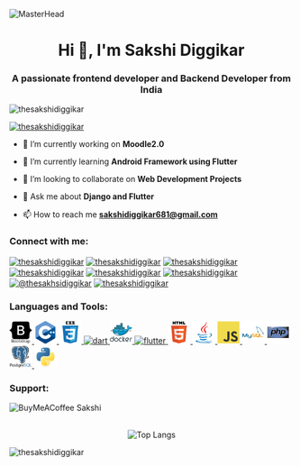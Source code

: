 ![MasterHead](https://camo.githubusercontent.com/ba9f3bd30647e352a3f5e1e45eb45c6ec7bad6155cd16aaedf4a426738da0ca5/68747470733a2f2f696e646f616e616c79746963612e636f6d2f7374617469632f696d616765732f62616e6e6572722e676966)
<h1 align="center">Hi 👋, I'm Sakshi Diggikar</h1>
<h3 align="center">A passionate frontend developer and Backend Developer from India</h3>
<!-- <img align ="right" alt="Coding" width="400" src="https://www.youtube.com/redirect?event=video_description&redir_token=QUFFLUhqbHpUY3lrRzdJNVdSU3FaRnNNQmgxemhKNzRXZ3xBQ3Jtc0tuTEYyM3hOZVBrdTNieVhidmEtOFM2dWNYc2lCSzNXT1gzNlhWc0dsUWRTaU1EY3NPZWxGcVRJQmZ4VWFFeWVSZl9SS0V1NElCckhxWnFCUlRLSThienhBTldEbHBrTFlFYU1vVWVKOHRyM25TMmFxOA&q=https%3A%2F%2Fcdn.dribbble.com%2Fusers%2F1162077%2Fscreenshots%2F3848914%2Fprogrammer.gif&v=G-EGDH50hGE"> -->


<p align="left"> <img src="https://komarev.com/ghpvc/?username=thesakshidiggikar&label=Profile%20views&color=0e75b6&style=flat" alt="thesakshidiggikar" /> </p>

<p align="left"> <a href="https://github.com/ryo-ma/github-profile-trophy"><img src="https://github-profile-trophy.vercel.app/?username=thesakshidiggikar" alt="thesakshidiggikar" /></a> </p>

- 🔭 I’m currently working on **Moodle2.0**

- 🌱 I’m currently learning **Android Framework using Flutter**

- 👯 I’m looking to collaborate on **Web Development Projects**

- 💬 Ask me about **Django and Flutter**

- 📫 How to reach me **sakshidiggikar681@gmail.com**

<h3 align="left">Connect with me:</h3>
<p align="left">
<a href="https://linkedin.com/in/thesakshidiggikar" target="blank"><img align="center" src="https://raw.githubusercontent.com/rahuldkjain/github-profile-readme-generator/master/src/images/icons/Social/linked-in-alt.svg" alt="thesakshidiggikar" height="30" width="40" /></a>
<a href="https://instagram.com/thesakshidiggikar" target="blank"><img align="center" src="https://raw.githubusercontent.com/rahuldkjain/github-profile-readme-generator/master/src/images/icons/Social/instagram.svg" alt="thesakshidiggikar" height="30" width="40" /></a>
<a href="https://www.codechef.com/users/thesakshidiggikar" target="blank"><img align="center" src="https://cdn.jsdelivr.net/npm/simple-icons@3.1.0/icons/codechef.svg" alt="thesakshidiggikar" height="30" width="40" /></a>
<a href="https://www.hackerrank.com/thesakshidiggikar" target="blank"><img align="center" src="https://raw.githubusercontent.com/rahuldkjain/github-profile-readme-generator/master/src/images/icons/Social/hackerrank.svg" alt="thesakshidiggikar" height="30" width="40" /></a>
<a href="https://codeforces.com/profile/thesakshidiggikar" target="blank"><img align="center" src="https://raw.githubusercontent.com/rahuldkjain/github-profile-readme-generator/master/src/images/icons/Social/codeforces.svg" alt="thesakshidiggikar" height="30" width="40" /></a>
<a href="https://www.leetcode.com/thesakshidiggikar" target="blank"><img align="center" src="https://raw.githubusercontent.com/rahuldkjain/github-profile-readme-generator/master/src/images/icons/Social/leet-code.svg" alt="thesakshidiggikar" height="30" width="40" /></a>
<a href="https://www.hackerearth.com/@thesakhsidiggikar" target="blank"><img align="center" src="https://raw.githubusercontent.com/rahuldkjain/github-profile-readme-generator/master/src/images/icons/Social/hackerearth.svg" alt="@thesakhsidiggikar" height="30" width="40" /></a>
<a href="https://auth.geeksforgeeks.org/user/thesakshidiggikar" target="blank"><img align="center" src="https://raw.githubusercontent.com/rahuldkjain/github-profile-readme-generator/master/src/images/icons/Social/geeks-for-geeks.svg" alt="thesakshidiggikar" height="30" width="40" /></a>
</p>

<h3 align="left">Languages and Tools:</h3>
<p align="left"> <a href="https://getbootstrap.com" target="_blank" rel="noreferrer"> <img src="https://raw.githubusercontent.com/devicons/devicon/master/icons/bootstrap/bootstrap-plain-wordmark.svg" alt="bootstrap" width="40" height="40"/> </a> <a href="https://www.w3schools.com/cpp/" target="_blank" rel="noreferrer"> <img src="https://raw.githubusercontent.com/devicons/devicon/master/icons/cplusplus/cplusplus-original.svg" alt="cplusplus" width="40" height="40"/> </a> <a href="https://www.w3schools.com/css/" target="_blank" rel="noreferrer"> <img src="https://raw.githubusercontent.com/devicons/devicon/master/icons/css3/css3-original-wordmark.svg" alt="css3" width="40" height="40"/> </a> <a href="https://dart.dev" target="_blank" rel="noreferrer"> <img src="https://www.vectorlogo.zone/logos/dartlang/dartlang-icon.svg" alt="dart" width="40" height="40"/> </a> <a href="https://www.docker.com/" target="_blank" rel="noreferrer"> <img src="https://raw.githubusercontent.com/devicons/devicon/master/icons/docker/docker-original-wordmark.svg" alt="docker" width="40" height="40"/> </a> <a href="https://flutter.dev" target="_blank" rel="noreferrer"> <img src="https://www.vectorlogo.zone/logos/flutterio/flutterio-icon.svg" alt="flutter" width="40" height="40"/> </a> <a href="https://www.w3.org/html/" target="_blank" rel="noreferrer"> <img src="https://raw.githubusercontent.com/devicons/devicon/master/icons/html5/html5-original-wordmark.svg" alt="html5" width="40" height="40"/> </a> <a href="https://www.java.com" target="_blank" rel="noreferrer"> <img src="https://raw.githubusercontent.com/devicons/devicon/master/icons/java/java-original.svg" alt="java" width="40" height="40"/> </a> <a href="https://developer.mozilla.org/en-US/docs/Web/JavaScript" target="_blank" rel="noreferrer"> <img src="https://raw.githubusercontent.com/devicons/devicon/master/icons/javascript/javascript-original.svg" alt="javascript" width="40" height="40"/> </a> <a href="https://www.mysql.com/" target="_blank" rel="noreferrer"> <img src="https://raw.githubusercontent.com/devicons/devicon/master/icons/mysql/mysql-original-wordmark.svg" alt="mysql" width="40" height="40"/> </a> <a href="https://www.php.net" target="_blank" rel="noreferrer"> <img src="https://raw.githubusercontent.com/devicons/devicon/master/icons/php/php-original.svg" alt="php" width="40" height="40"/> </a> <a href="https://www.postgresql.org" target="_blank" rel="noreferrer"> <img src="https://raw.githubusercontent.com/devicons/devicon/master/icons/postgresql/postgresql-original-wordmark.svg" alt="postgresql" width="40" height="40"/> </a> <a href="https://www.python.org" target="_blank" rel="noreferrer"> <img src="https://raw.githubusercontent.com/devicons/devicon/master/icons/python/python-original.svg" alt="python" width="40" height="40"/> </a> </p>

<h3 align="left">Support:</h3>
<p><a href="https://www.buymeacoffee.com/BuyMeACoffee Sakshi"> <img align="left" src="https://cdn.buymeacoffee.com/buttons/v2/default-yellow.png" height="50" width="210" alt="BuyMeACoffee Sakshi" /></a></p><br><br>


![Top Langs](https://github-readme-stats.vercel.app/api/top-langs/?username=thesakshidiggikar&layout=compact)
<!-- <p><img align="left" src="https://github-readme-stats.vercel.app/api/top-langs/?username=thesakshidiggikar&layout=compact" alt="thesakshidiggikar" /></p> -->
<!-- [![Top Langs](https://github-readme-stats.vercel.app/api/top-langs/?username=anuraghazra&layout=compact)](https://github.com/anuraghazra/github-readme-stats) -->
<p>&nbsp;<img align="left" src="https://github-readme-stats.vercel.app/api?username=thesakshidiggikar&show_icons=true&locale=en" alt="thesakshidiggikar" /></p>
